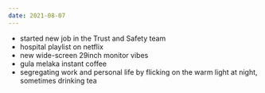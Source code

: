 ```yaml
---
date: 2021-08-07
---
```


- started new job in the Trust and Safety team
- hospital playlist on netflix
- new wide-screen 29inch monitor vibes
- gula melaka instant coffee
- segregating work and personal life by flicking on the warm light at night, sometimes drinking tea





